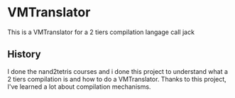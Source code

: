 # VMTranslator
This is a VMTranslator for a 2 tiers compilation langage call jack 

## History
I done the nand2tetris courses and i done this project to understand what a 2 tiers compilation is and how to do a VMTranslator. Thanks to this project, I've learned a lot about compilation mechanisms.
